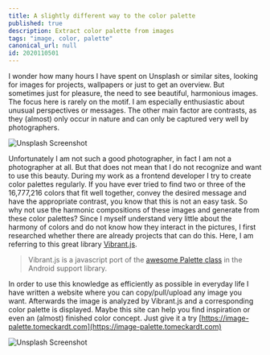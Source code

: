 ```yaml
---
title: A slightly different way to the color palette
published: true
description: Extract color palette from images
tags: "image, color, palette"
canonical_url: null
id: 2020110501
---
```


I wonder how many hours I have spent on Unsplash or similar sites, looking for images for projects, wallpapers or just to get an overview. But sometimes just for pleasure, the need to see beautiful, harmonious images. The focus here is rarely on the motif. I am especially enthusiastic about unusual perspectives or messages. The other main factor are contrasts, as they (almost) only occur in nature and can only be captured very well by photographers.

![Unsplash Screenshot](assets/unsplash.jpeg)

Unfortunately I am not such a good photographer, in fact I am not a photographer at all. But that does not mean that I do not recognize and want to use this beauty.
During my work as a frontend developer I try to create color palettes regularly. If you have ever tried to find two or three of the 16,777,216 colors that fit well together, convey the desired message and have the appropriate contrast, you know that this is not an easy task.
So why not use the harmonic compositions of these images and generate from these color palettes? Since I myself understand very little about the harmony of colors and do not know how they interact in the pictures, I first researched whether there are already projects that can do this. Here, I am referring to this great library [Vibrant.js](https://jariz.github.io/vibrant.js/).

> Vibrant.js is a javascript port of the [awesome Palette class](https://developer.android.com/reference/android/support/v7/graphics/Palette.html) in the Android support library.

In order to use this knowledge as efficiently as possible in everyday life I have written a website where you can copy/pull/upload any image you want. Afterwards the image is analyzed by Vibrant.js and a corresponding color palette is displayed.
Maybe this site can help you find inspiration or even an (almost) finished color concept. Just give it a try [https://image-palette.tomeckardt.com](https://image-palette.tomeckardt.com)

![Unsplash Screenshot](assets/imagepalette.jpeg)
